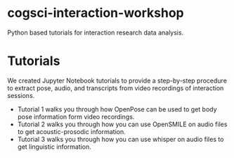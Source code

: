 # cogsci-interaction-workshop
Python based tutorials for interaction research data analysis.


# Tutorials
We created Jupyter Notebook tutorials to provide a step-by-step procedure to extract pose, audio, and transcripts from video recordings of interaction sessions.

* Tutorial 1 walks you through how OpenPose can be used to get body pose information form video recordings.
* Tutorial 2 walks you through how you can use OpenSMILE on audio files to get acoustic-prosodic information.
* Tutorial 3 walks you through how you can use whisper on audio files to get linguistic information.

